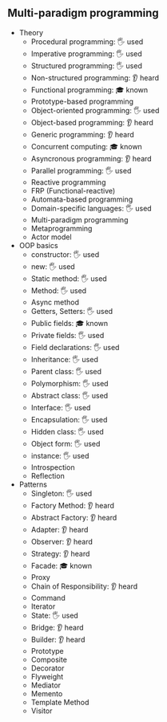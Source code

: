 ## Multi-paradigm programming

- Theory
  - Procedural programming: 🖐️ used
  - Imperative programming: 🖐️ used
  - Structured programming: 🖐️ used
  - Non-structured programming: 👂 heard
  - Functional programming: 🎓 known
  - Prototype-based programming
  - Object-oriented programming: 🖐️ used
  - Object-based programming: 👂 heard
  - Generic programming: 👂 heard
  - Concurrent computing: 🎓 known
  - Asyncronous programming: 👂 heard
  - Parallel programming: 🖐️ used
  - Reactive programming
  - FRP (Functional-reactive)
  - Automata-based programming
  - Domain-specific languages: 🖐️ used
  - Multi-paradigm programming
  - Metaprogramming
  - Actor model
- OOP basics
  - constructor: 🖐️ used
  - new: 🖐️ used
  - Static method: 🖐️ used
  - Method: 🖐️ used
  - Async method
  - Getters, Setters: 🖐️ used
  - Public fields: 🎓 known
  - Private fields: 🖐️ used
  - Field declarations: 🖐️ used
  - Inheritance: 🖐️ used
  - Parent class: 🖐️ used
  - Polymorphism: 🖐️ used
  - Abstract class: 🖐️ used
  - Interface: 🖐️ used
  - Encapsulation: 🖐️ used
  - Hidden class: 🖐️ used
  - Object form: 🖐️ used
  - instance: 🖐️ used
  - Introspection
  - Reflection
- Patterns
  - Singleton: 🖐️ used
  - Factory Method: 👂 heard
  - Abstract Factory: 👂 heard
  - Adapter: 👂 heard
  - Observer: 👂 heard
  - Strategy: 👂 heard
  - Facade: 🎓 known
  - Proxy
  - Chain of Responsibility: 👂 heard
  - Command
  - Iterator
  - State: 🖐️ used
  - Bridge: 👂 heard
  - Builder: 👂 heard
  - Prototype
  - Composite
  - Decorator
  - Flyweight
  - Mediator
  - Memento
  - Template Method
  - Visitor
